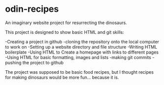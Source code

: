 # odin-recipes

An imaginary website project for resurrecting the dinosaurs.

This project is designed to show basic HTML and git skills:

 -Creating a project in github
 -cloning the repository onto the local computer to work on
 -Setting up a website directory and file structure
 -Writing HTML boilerplate
 -Using HTML to Create a homepage with links to different pages
 -Using HTML for basic formatting, images and lists
 -making git commits
 -pushing the project to github

The project was supposed to be basic food recipes, but I thought recipes for making dinosaurs would be more fun... because it is.